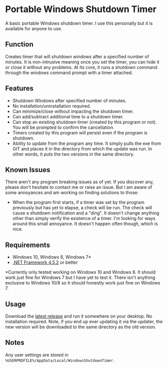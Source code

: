 # Portable Windows Shutdown Timer
A basic portable Windows shutdown timer. I use this personally but it is available for anyone to use. 

## Function

Creates timer that will shutdown windows after a specified number of minutes. It is non-intrusive meaning once you set the timer, you can hide it or close it without any problems. At its core, it runs a shutdown command through the windows command prompt with a timer attached.

## Features

* Shutdown Windows after specified number of minutes.
* No installation/uninstallation required.
* Can minimize/close without impacting the shutdown timer.
* Can add/subtract additional time to a shutdown timer.
* Can stop an existing shutdown timer (created by this program or not). You will be prompted to confirm the cancellation.
* Timers created by this program will persist even if the program is shutdown.
* Ability to update from the program any time. It simply pulls the exe from GIT and places it in the directory from which the update was run. In other words, it puts the two versions in the same directory.

## Known Issues

There aren't any program breaking issues as of yet. If you discover any, please don't hesitate to contact me or raise an issue. But I am aware of some annoyances and am working on finding solutions to those:

* When the program first starts, if a timer was set by the program previously but has yet to elapse, a check will be run. The check will cause a shutdown notification and a "ding". It doesn't change anything other than simply verify the existence of a timer. I'm looking for ways around this small annoyance. It doesn't happen often though, which is nice.

## Requirements

* Windows 10, Windows 8, Windows 7*
* [.NET Framework 4.5.2](https://www.microsoft.com/en-us/download/details.aspx?id=42642) or better

\*Currently only tested working on Windows 10 and Windows 8. It should work just fine for Windows 7 but I have yet to test it. There isn't anything exclusive to Windows 10/8 so it should honestly work just fine on Windows 7.

## Usage

Download the [latest release](https://github.com/taylorflatt/windows-shutdown-timer/releases) and run it somewhere on your desktop. No installation required. Note, if you end up ever updating it via the updater, the new version will be downloaded to the same directory as the old version.

## Notes

Any user settings are stored in `%USERPROFILE%/AppData/Local/WindowsShutdownTimer`. 
